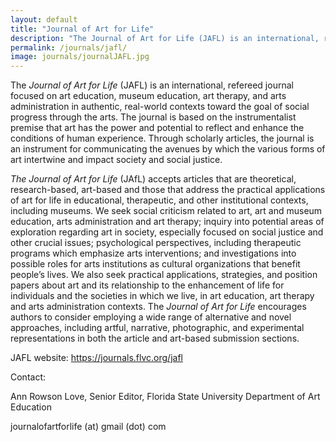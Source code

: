 ```yaml
---
layout: default
title: "Journal of Art for Life"
description: "The Journal of Art for Life (JAFL) is an international, refereed journal focused on art education, museum education, art therapy, and arts administration in authentic, real-world contexts toward the goal of social progress through the arts."
permalink: /journals/jafl/
image: journals/journalJAFL.jpg
---
```


The *Journal of Art for Life* (JAFL) is an international, refereed journal focused on art education, museum education, art therapy, and arts administration in authentic, real-world contexts toward the goal of social progress through the arts. The journal is based on the instrumentalist premise that art has the power and potential to reflect and enhance the conditions of human experience. Through scholarly articles, the journal is an instrument for communicating the avenues by which the various forms of art intertwine and impact society and social justice.

*The Journal of Art for Life* (JAfL) accepts articles that are theoretical, research-based, art-based and those that address the practical applications of art for life in educational, therapeutic, and other institutional contexts, including museums. We seek social criticism related to art, art and museum education, arts administration and art therapy; inquiry into potential areas of exploration regarding art in society, especially focused on social justice and other crucial issues; psychological perspectives, including therapeutic programs which emphasize arts interventions; and investigations into possible roles for arts institutions as cultural organizations that benefit people’s lives. We also seek practical applications, strategies, and position papers about art and its relationship to the enhancement of life for individuals and the societies in which we live, in art education, art therapy and arts administration contexts.  The *Journal of Art for Life* encourages authors to consider employing a wide range of alternative and novel approaches, including artful, narrative, photographic, and experimental representations in both the article and art-based submission sections. 

JAFL website: <https://journals.flvc.org/jafl>

Contact:

Ann Rowson Love, Senior Editor, Florida State University Department of Art Education

journalofartforlife (at) gmail (dot) com
